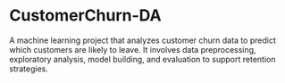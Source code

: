 # CustomerChurn-DA
A machine learning project that analyzes customer churn data to predict which customers are likely to leave. It involves data preprocessing, exploratory analysis, model building, and evaluation to support retention strategies.
